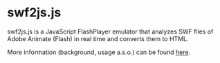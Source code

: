 # swf2js.js

swf2js.js is a JavaScript FlashPlayer emulator that analyzes SWF files
of Adobe Animate (Flash) in real time and converts them to HTML.

More information (background, usage a.s.o.) can be found [here](https://music4classicalguitar.github.io/swf2js/index.html).
